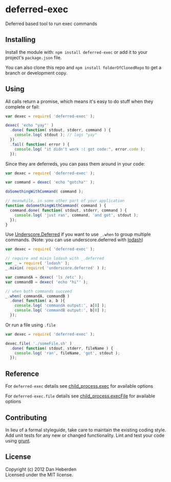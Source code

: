 # deferred-exec

Deferred based tool to run exec commands

## Installing

Install the module with: `npm install deferred-exec` or add it to your project's `package.json` file.

You can also clone this repo and `npm install folderOfClonedRepo` to get a branch or development copy.

## Using

All calls return a promise, which means it's easy to do stuff when they complete or fail:

```javascript
var dexec = require( 'deferred-exec' );

dexec( 'echo "yay"' )
  .done( function( stdout, stderr, command ) {
    console.log( stdout ); // logs "yay"
  })
  .fail( function( error ) {
    console.log( "it didn't work :( got code:", error.code );
  });
```

Since they are deferreds, you can pass them around in your code:

```javascript
var dexec = require( 'deferred-exec' );

var command = dexec( 'echo "gotcha"' );

doSomethingWithCommand( command );

// meanwhile, in some other part of your application
function doSomethingWithCommand( command ) {
  command.done( function( stdout, stderr, command ) {
    console.log( 'just ran', command, 'and got', stdout );
  });
}
```

Use [Underscore.Deferred](https://github.com/wookiehangover/underscore.deferred) if you want to use
`_.when` to group multiple commands. (Note: you can use underscore.deferred with [lodash](https://github.com/bestiejs/lodash))

```javascript
var dexec = require( 'deferred-exec' );

// require and mixin lodash with _.deferred
var _ = require( 'lodash' );
_.mixin( require( 'underscore.deferred' ) );

var commandA = dexec( 'ls /etc' );
var commandB = dexec( 'echo "hi"' );

// when both commands succeed
_.when( commandA, commandB )
  .done( function( a, b ){
    console.log( 'commandA output:', a[0] );
    console.log( 'commandB output:', b[0] );
  });
```

Or run a file using `.file` 

```javascript
var dexec = require( 'deferred-exec' );

dexec.file( './someFile.sh' )
  .done( function( stdout, stderr, fileName ) {
    console.log( 'ran', fileName, 'got', stdout );
  });
```
  

## Reference

For `deferred-exec` details see [child_process.exec](http://nodejs.org/api/child_process.html#child_process_child_process_exec_command_options_callback) for available options

For `deferred-exec.file` details see [child_process.execFile](http://nodejs.org/api/child_process.html#child_process_child_process_execfile_file_args_options_callback)
for available options



## Contributing

In lieu of a formal styleguide, take care to maintain the existing coding style. Add unit tests for any new or changed functionality. Lint and test your code using [grunt](https://github.com/cowboy/grunt).

## License
Copyright (c) 2012 Dan Heberden  
Licensed under the MIT license.
